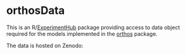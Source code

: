 # orthosData

This is an
R/[ExperimentHub](https://bioconductor.org/packages/release/bioc/html/ExperimentHub.html)
package providing access to data object required for the models implemented 
in the [orthos](https://github.com/fmicompbio/orthos) package.

The data is hosted on Zenodo: 

